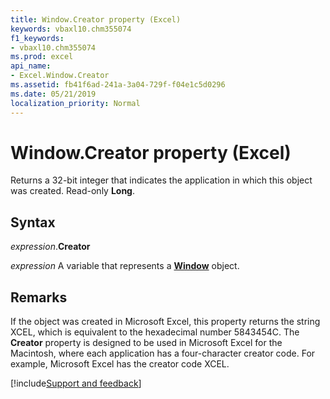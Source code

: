 ```yaml
---
title: Window.Creator property (Excel)
keywords: vbaxl10.chm355074
f1_keywords:
- vbaxl10.chm355074
ms.prod: excel
api_name:
- Excel.Window.Creator
ms.assetid: fb41f6ad-241a-3a04-729f-f04e1c5d0296
ms.date: 05/21/2019
localization_priority: Normal
---
```



# Window.Creator property (Excel)

Returns a 32-bit integer that indicates the application in which this object was created. Read-only **Long**.


## Syntax

_expression_.**Creator**

_expression_ A variable that represents a **[Window](Excel.Window.md)** object.


## Remarks

If the object was created in Microsoft Excel, this property returns the string XCEL, which is equivalent to the hexadecimal number 5843454C. The **Creator** property is designed to be used in Microsoft Excel for the Macintosh, where each application has a four-character creator code. For example, Microsoft Excel has the creator code XCEL.




[!include[Support and feedback](~/includes/feedback-boilerplate.md)]